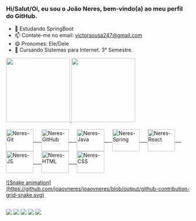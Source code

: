 ### Hi/Salut/Oi, eu sou o João Neres, bem-vindo(a) ao meu perfil do GitHub.

- 🌱 Estudando SpringBoot
- 📫 Contate-me no email: victorsousa247@gmail.com
- 😄 Pronomes: Ele/Dele
- 🎒 Cursando Sistemas para Internet. 3° Semestre.
<div>
  <a href="https://github.com/joaovneres">
    <img height="175em" src="https://github-readme-stats.vercel.app/api?username=joaovneres&show_icons=true&theme=codeSTACKr&include_all_commits=true&count_private=true"/>
    <img height="175em" src="https://github-readme-stats.vercel.app/api/top-langs/?username=joaovneres&layout=compact&langs_count=7&theme=codeSTACKr"/>
</div>
<div style="display: inline_block"><br>
  <img align="center" alt="Neres-Git" height="60" width="75" src="https://cdn.jsdelivr.net/gh/devicons/devicon/icons/git/git-original.svg">
  &emsp;
  <img align="center" alt="Neres-GitHub" height="60" width="75" src="https://cdn.jsdelivr.net/gh/devicons/devicon/icons/github/github-original.svg">
  &emsp;
  <img align="center" alt="Neres-Java" height="60" width="75" src="https://cdn.jsdelivr.net/gh/devicons/devicon/icons/java/java-plain.svg">
  &emsp;
  <img align="center" alt="Neres-Spring" height="60" width="75" src="https://cdn.jsdelivr.net/gh/devicons/devicon/icons/spring/spring-original.svg">
  &emsp;
  <img align="center" alt="Neres-React" height="60" width="75" src="https://cdn.jsdelivr.net/gh/devicons/devicon/icons/react/react-original.svg">
  &emsp;
  <img align="center" alt="Neres-JS" height="60" width="75" src="https://cdn.jsdelivr.net/gh/devicons/devicon/icons/javascript/javascript-original.svg">
  &emsp;
  <img align="center" alt="Neres-HTML" height="60" width="75" src="https://cdn.jsdelivr.net/gh/devicons/devicon/icons/html5/html5-original.svg">
  &emsp;
  <img align="center" alt="Neres-CSS" height="60" width="75" src="https://cdn.jsdelivr.net/gh/devicons/devicon/icons/css3/css3-original.svg">
  <br/>
  <br/>
  ![Snake animation] (https://github.com/joaovneres/joaovneres/blob/output/github-contribution-grid-snake.svg)
</div>
  
  ##
 
<div> 
  <a href="https://instagram.com/joaovneres" target="_blank"><img src="https://img.shields.io/badge/-Instagram-%23E4405F?style=for-the-badge&logo=instagram&logoColor=white" target="_blank"></a>
  <a href="https://github.com/joaovneres" target="_blank"><img src="https://img.shields.io/badge/GitHub-100000?style=for-the-badge&logo=github&logoColor=white" target="_blank"></a> 
  <a href = "mailto:victorsousa247@gmail.com"><img src="https://img.shields.io/badge/-Gmail-%23333?style=for-the-badge&logo=gmail&logoColor=white" target="_blank"></a>
  <a href="https://www.linkedin.com/in/jvneres/" target="_blank"><img src="https://img.shields.io/badge/-LinkedIn-%230077B5?style=for-the-badge&logo=linkedin&logoColor=white" target="_blank"></a> 
  <a href="https://twitter.com/joaovneres" target="_blank"><img src="https://img.shields.io/badge/Twitter-1DA1F2?style=for-the-badge&logo=twitter&logoColor=white" target="_blank"></a>
</div>
